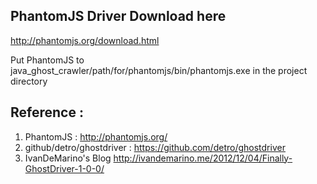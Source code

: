 ## PhantomJS Driver Download here
http://phantomjs.org/download.html

Put PhantomJS to
java_ghost_crawler/path/for/phantomjs/bin/phantomjs.exe
in the project directory

## Reference :
1. PhantomJS : 
http://phantomjs.org/
2. github/detro/ghostdriver : 
https://github.com/detro/ghostdriver
3. IvanDeMarino's Blog
http://ivandemarino.me/2012/12/04/Finally-GhostDriver-1-0-0/

